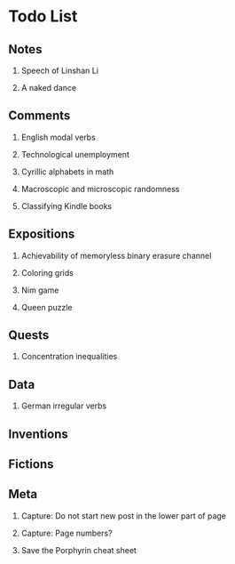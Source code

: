 # Todo List

## Notes

1. Speech of Linshan Li

1. A naked dance

## Comments

1. English modal verbs

1. Technological unemployment

1. Cyrillic alphabets in math

1. Macroscopic and microscopic randomness

1. Classifying Kindle books

## Expositions

1. Achievability of memoryless binary erasure channel

1. Coloring grids

1. Nim game

1. Queen puzzle

## Quests

1. Concentration inequalities

## Data

1. German irregular verbs

## Inventions

## Fictions

## Meta

1. Capture: Do not start new post in the lower part of page

1. Capture: Page numbers?

1. Save the Porphyrin cheat sheet

